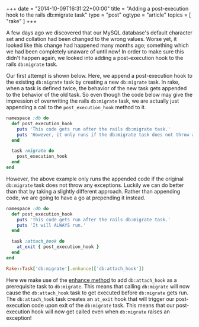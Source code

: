 +++
date = "2014-10-09T16:31:22+00:00"
title = "Adding a post-execution hook to the rails db:migrate task"
type = "post"
ogtype = "article"
topics = [ "rake" ]
+++

A few days ago we discovered that our MySQL database's default character set and collation had been changed to the wrong values. Worse yet, it looked like this change had happened many months ago; something which we had been completely unaware of until now! In order to make sure this didn't happen again, we looked into adding a post-execution hook to the rails `db:migrate` task.

Our first attempt is shown below. Here, we append a post-execution hook to the existing `db:migrate` task by creating a new `db:migrate` task. In rake, when a task is defined twice, the behavior of the new task gets appended to the behavior of the old task. So even though the code below may give the impression of overwriting the rails `db:migrate` task, we are actually just appending a call to the `post_execution_hook` method to it.

```ruby
namespace :db do
  def post_execution_hook
    puts 'This code gets run after the rails db:migrate task.'
    puts 'However, it only runs if the db:migrate task does not throw an exception.'
  end

  task :migrate do
    post_execution_hook
  end
end
```

However, the above example only runs the appended code if the original `db:migrate` task does not throw any exceptions. Luckily we can do better than that by taking a slightly different approach. Rather than appending code, we are going to have a go at prepending it instead.

```ruby
namespace :db do
  def post_execution_hook
    puts 'This code gets run after the rails db:migrate task.'
    puts 'It will ALWAYS run.'
  end

  task :attach_hook do
    at_exit { post_execution_hook }
  end
end

Rake::Task['db:migrate'].enhance(['db:attach_hook'])
```

Here we make use of the [enhance method](http://ruby-doc.org/stdlib-2.0.0/libdoc/rake/rdoc/Rake/Task.html#method-i-enhance) to add `db:attach_hook` as a prerequisite task to `db:migrate`. This means that calling `db:migrate` will now cause the `db:attach_hook` task to get executed before `db:migrate` gets run. The `db:attach_hook` task creates an `at_exit` hook that will trigger our post-execution code upon exit of the `db:migrate` task. This means that our post-execution hook will now get called even when `db:migrate` raises an exception!
